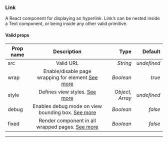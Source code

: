 ### Link

A React component for displaying an hyperlink. Link’s can be nested inside a Text component, or being inside any other valid primitive.

#### Valid props

| Prop name |                                Description                                 |              Type |     Default |
| --------- | :------------------------------------------------------------------------: | ----------------: | ----------: |
| src       |                                 Valid URL                                  |          _String_ | _undefined_ |
| wrap      |    Enable/disable page wrapping for element [See more](#page-wrapping)     |         _Boolean_ |      _true_ |
| style     |                 Defines view styles. [See more](#styling)                  | _Object_, _Array_ | _undefined_ |
| debug     |      Enables debug mode on view bounding box. [See more](#debugging)       |         _Boolean_ |     _false_ |
| fixed     | Render component in all wrapped pages. [See more](/advanced#page-wrapping) |         _Boolean_ |     _false_ |

---
